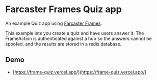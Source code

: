 # Farcaster Frames Quiz app

An example Quiz app using [Farcaster Frames](https://warpcast.notion.site/Farcaster-Frames-4bd47fe97dc74a42a48d3a234636d8c5). 

This example lets you create a quiz and have users answer it. The FrameAction is authenticated against a hub 
so the answers cannot be spoofed, and the results are stored in a redis database. 


## Demo

- [https://frame-quiz.vercel.app/](https://frame-quiz.vercel.app/)


